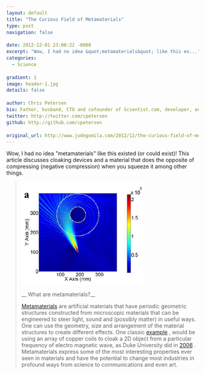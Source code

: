 ```yaml
---
layout: default
title: "The Curious Field of Metamaterials"
type: post
navigation: false

date: 2012-12-01 23:08:22 -0800
excerpt: "Wow, I had no idea &quot;metamaterials&quot; like this ex..."
categories:
  - Science

gradient: 1
image: header-1.jpg
details: false

author: Chris Petersen
bio: Father, husband, CTO and cofounder of Scientist.com, developer, entrepreneur and technologist.
twitter: http://twitter.com/cpetersen
github: http://github.com/cpetersen

original_url: http://www.judegomila.com/2012/12/the-curious-field-of-metamaterials.html
---
```



Wow, I had no idea "metamaterials" like this existed (or could exist)! This article discusses cloaking devices and a material that does the opposite of compressing (negative compression) when you squeeze it among other things. 

 >   [![](/assets/import/24dfcc49cacdd97ff0f86d8346a0bfe5.png)](http://4.bp.blogspot.com/-EZSqpPCx28U/ULqiQhs-L-I/AAAAAAAACUI/Eax9H2N9Dgs/s1600/metamaterials.png)  
 > 
 >  __ What are metamaterials?__ 
 > 
 >  [Metamaterials](http://en.wikipedia.org/wiki/Metamaterials)   are artificial materials that have periodic geometric structures constructed from microscopic materials that can be engineered to steer light, sound and (possibly matter) in useful ways. One can use the geometry, size and arrangement of the material structures to create different effects. One classic   [example](http://www.youtube.com/watch?v=Ja_fuZyHDuk)  , would be using an array of copper coils to cloak a 2D object from a particular frequency of electro magnetic wave, as Duke University did in   [2006](http://today.duke.edu/2006/10/cloakdemo.html) . Metamaterials express some of the most interesting properties ever seen in materials and have the potential to change most industries in profound ways from science to communications and even art. 

